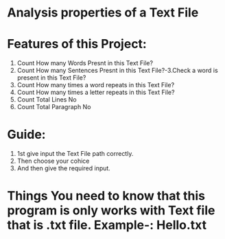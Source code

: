 # Analysis properties of a Text File

# Features of this Project: 

1. Count How many Words Presnt in this Text File?
2. Count How many Sentences Presnt in this Text File?-3.Check a word is present in this Text File?
4. Count How many times a word repeats in this Text File?
5. Count How many times a letter repeats in this Text File?
6. Count Total Lines No
7. Count Total Paragraph No

# Guide:
1. 1st give input the Text File path correctly.
2. Then choose your cohice 
3. And then give the required input.

# Things You need to know that this program is only works with Text file that is .txt file. Example-: Hello.txt
